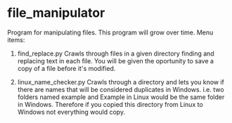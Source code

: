 # file_manipulator
Program for manipulating files. This program will grow over time.
Menu items:
1. find_replace.py
Crawls through files in a given directory
finding and replacing text in each file.
You will be given the oportunity to save a copy of a file before it's modified.

2. linux_name_checker.py
Crawls through a directory and lets you know if there are
names that will be considered duplicates in Windows. i.e. two folders
named example and Example in Linux would be the same folder in Windows.
Therefore if you copied this directory from Linux to Windows not
everything would copy.
